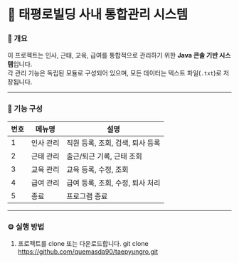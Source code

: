 # 🏢 태평로빌딩 사내 통합관리 시스템

### 📌 개요
이 프로젝트는 인사, 근태, 교육, 급여를 통합적으로 관리하기 위한 **Java 콘솔 기반 시스템**입니다.  
각 관리 기능은 독립된 모듈로 구성되어 있으며, 모든 데이터는 텍스트 파일(`.txt`)로 저장됩니다.  

---

### 📂 기능 구성

| 번호 | 메뉴명 | 설명 |
|------|--------|------|
| 1 | 인사 관리 | 직원 등록, 조회, 검색, 퇴사 등록 |
| 2 | 근태 관리 | 출근/퇴근 기록, 근태 조회 |
| 3 | 교육 관리 | 교육 등록, 수정, 조회 |
| 4 | 급여 관리 | 급여 등록, 조회, 수정, 퇴사 처리 |
| 5 | 종료 | 프로그램 종료 |

---

### ⚙️ 실행 방법

1. 프로젝트를 clone 또는 다운로드합니다.
 git clone https://github.com/quemasda90/taepyungro.git
